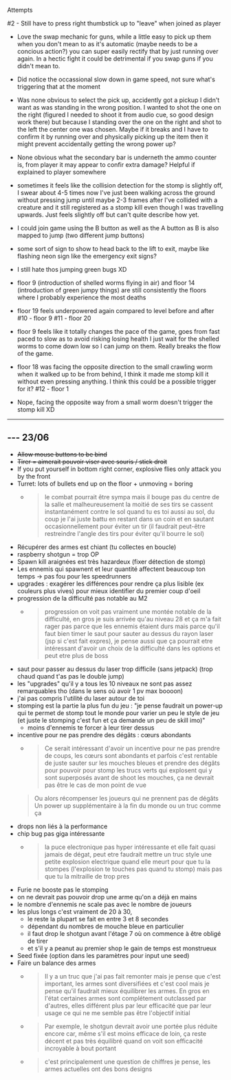 Attempts

#2 - Still have to press right thumbstick up to "leave" when joined as player

* Love the swap mechanic for guns, while a little easy to pick up them when you don't mean to as it's automatic (maybe needs to be a concious action?) you can super easily rectify that by just running over again. In a hectic fight it could be detrimental if you swap guns if you didn't mean to.

* Did notice the occassional slow down in game speed, not sure what's triggering that at the moment

* Was none obvious to select the pick up, accidently got a pickup I didn't want as was standing in the wrong position. I wanted to shot the one on the right (figured I needed to shoot it from audio cue, so good design work there) but because I standing over the one on the right and shot to the left the center one was chosen. Maybe if it breaks and I have to confirm it by running over and physically picking up the item then it might prevent accidentally getting the wrong power up?

* None obvious what the secondary bar is underneth the ammo counter is, from player it may appear to confir extra damage? Helpful if explained to player somewhere

* sometimes it feels like the collision detection for the stomp is slightly off, I swear about 4-5 times now I've just been walking across the ground without pressing jump until maybe 2-3 frames after I've collided with a creature and it still registered as a stomp kill even though I was travelling upwards. Just feels slightly off but can't quite describe how yet.

* I could join game using the B button as well as the A button as B is also mapped to jump (two different jump buttons)

* some sort of sign to show to head back to the lift to exit, maybe like flashing neon sign like the emergency exit signs?

* I still hate thos jumping green bugs XD
  
* floor 9 (introduction of shelled worms flying in air) and floor 14 (introduction of green jumpy things) are still consistently the floors where I probably experience the most deaths
  
* floor 19 feels underpowered again compared to level before and after
#10 - floor 9
#11 - floor 20
* floor 9 feels like it totally changes the pace of the game, goes from fast paced to slow as to avoid risking losing health I just wait for the shelled worms to come down low so I can jump on them. Really breaks the flow of the game.
* floor 18 was facing the opposite direction to the small crawling worm when it walked up to be from behind, I think it made me stomp kill it without even pressing anything. I think this could be a possible trigger for it?
#12 - floor 1
* Nope, facing the opposite way from a small worm doesn't trigger the stomp kill XD

---------------------------------------------------------
--- 23/06
---------------------------------------------------------

* ~~Allow mouse buttons to be bind~~
* ~~Tirer = aimerait pouvoir viser avec souris / stick droit~~
* If you put yourself in bottom right corner, explosive flies only attack you by the front
* Turret: lots of bullets end up on the floor + unmoving = boring
    * > le combat pourrait être sympa mais il bouge pas du centre de la salle et malheureusement la moitié de ses tirs se cassent instantanément contre le sol quand tu es toi aussi au sol, du coup je l'ai juste battu en restant dans un coin et en sautant occasionnellement pour éviter un tir (il faudrait peut-être restreindre l'angle des tirs pour éviter qu'il bourre le sol)
* Récupérer des armes est chiant (tu collectes en boucle)
* raspberry shotgun = trop OP
* Spawn kill araignées est très hazardeux (fixer détection de stomp)
* Les ennemis qui spawnent et leur quantité affectent beaucoup ton temps -> pas fou pour les speedrunners
* upgrades : exagérer les différences pour rendre ça plus lisible (ex couleurs plus vives) pour mieux identifier du premier coup d'oeil
* progression de la difficulté pas notable au M2
    * > progression on voit pas vraiment une montée notable de la difficulté, en gros je suis arrivée qu'au niveau 28 et ça m'a fait rager pas parce que les ennemis étaient durs mais parce qu'il faut bien timer le saut pour sauter au dessus du rayon laser (jsp si c'est fait expres), je pense aussi que ça pourrait etre intéressant d'avoir un choix de la difficulté dans les options et peut etre plus de boss
* saut pour passer au dessus du laser trop difficile (sans jetpack) (trop chaud quand t'as pas le double jump)
* les "upgrades" qu'il y a tous les 10 niveaux ne sont pas assez remarquables tho (dans le sens où avoir 1 pv max boooon) 
* j'ai pas compris l'utilité du laser autour de toi
* stomping est la partie la plus fun du jeu : "je pense faudrait un power-up qui te permet de stomp tout le monde pour varier un peu le style de jeu (et juste le stomping c'est fun et ça demande un peu de skill imo)"
    * moins d'ennemis te forcer à leur tirer dessus 
* incentive pour ne pas prendre des dégâts : cœurs abondants 
    * > Ce serait intéressant d'avoir un incentive pour ne pas prendre de coups, les cœurs sont abondants et parfois c'est rentable de juste sauter sur les mouches bleues et prendre des dégâts pour pouvoir pour stomp les trucs verts qui explosent qui y sont superposés avant de shoot les mouches, ça ne devrait pas être le cas de mon point de vue
    > Ou alors récompenser les joueurs qui ne prennent pas de dégâts
    > Un power up supplémentaire à la fin du monde ou un truc comme ça
* drops non liés à la performance 
* chip bug pas giga intéressante 
    * > la puce electronique pas hyper intéressante et elle fait quasi jamais de dégat, peut etre faudrait mettre un truc style une petite explosion electrique quand elle meurt pour que tu la stompes (l'explosion te touches pas quand tu stomp) mais pas que tu la mitraille de trop pres 
* Furie ne booste pas le stomping
* on ne devrait pas pouvoir drop une arme qu'on a déjà en mains
* le nombre d'ennemis ne scale pas avec le nombre de joueurs
* les plus longs c'est vraiment de 20 à 30, 
    * le reste la plupart se fait en entre 3 et 8 secondes
    * dépendant du nombres de mouche bleue en particulier
    * il faut drop le shotgun avant l'étage 7 où on commence à être obligé de tirer
    * et s'il y a peanut au premier shop le gain de temps est monstrueux
* Seed fixée (option dans les paramètres pour input une seed)
* Faire un balance des armes 
    * > Il y a un truc que j'ai pas fait remonter mais je pense que c'est important, les armes sont diversifiées et c'est cool mais je pense qu'il faudrait mieux équilibrer les armes. En gros en l'état certaines armes sont complétement outclassed par d'autres, elles différent plus par leur efficacité que par leur usage ce qui ne me semble pas être l'objectif initial
    * > Par exemple, le shotgun devrait avoir une portée plus réduite encore car, même s'il est moins efficace de loin, ça reste décent et pas très équilibré quand on voit son efficacité incroyable à bout portant
    * > c'est principalement une question de chiffres je pense, les armes actuelles ont des bons designs
